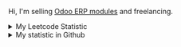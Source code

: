 Hi, I'm selling [Odoo ERP modules](https://apps.odoo.com/apps/browse?repo_maintainer_id=276647) and freelancing.

<details>
    <summary>My Leetcode Statistic</summary>
    <br/>
    <div>
        <img src="https://leetcard.jacoblin.cool/altela?ext=activity" >
    </div>
</details>


<details>
    <summary>My statistic in Github</summary>
    <div>

<br />

[![wakatime](https://wakatime.com/badge/user/38f68e85-6cc9-4ac7-986a-ffee8908ce8b.svg)](https://wakatime.com/@38f68e85-6cc9-4ac7-986a-ffee8908ce8b)

<img height="154" src="https://github-readme-stats.vercel.app/api?username=altela&count_private=true&theme=github_dark&hide_border=true&show_icons=true&include_all_commits=true&hide_rank=false&custom_title=Activity%20On%20GitHub" />
  
<img height="154" src="https://github-readme-stats.vercel.app/api/top-langs/?username=altela&layout=compact&theme=github_dark&&langs_count=10&hide_border=true&custom_title=Repository's%20Composition%20Languages" />
</div>
    
<!--START_SECTION:waka-->

```txt
Python            12 hrs 39 mins  ███████████████▓░░░░░░░░░   63.28 %
XML               5 hrs 33 mins   ███████░░░░░░░░░░░░░░░░░░   27.79 %
JavaScript        1 hr 33 mins    ██░░░░░░░░░░░░░░░░░░░░░░░   07.78 %
Text              6 mins          ░░░░░░░░░░░░░░░░░░░░░░░░░   00.53 %
Markdown          5 mins          ░░░░░░░░░░░░░░░░░░░░░░░░░   00.44 %
```

<!--END_SECTION:waka-->

</details>
<!-- Waka documentation : https://medium.com/@JakenH/show-off-your-coding-stats-on-your-github-profile-using-wakatime-ce3ceb1063b5 -->

